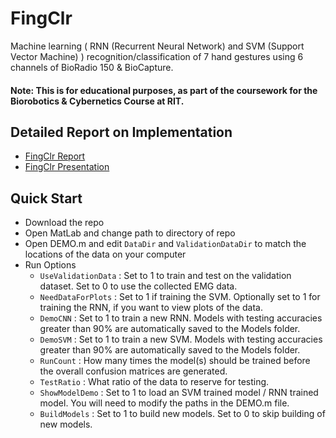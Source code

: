 # FingClr
Machine learning ( RNN (Recurrent Neural Network) and SVM (Support Vector Machine) ) recognition/classification of 7 hand gestures using 6 channels of BioRadio 150 &amp; BioCapture.

#### Note: This is for educational purposes, as part of the coursework for the Biorobotics & Cybernetics Course at RIT.

## Detailed Report on Implementation
- [FingClr Report](https://github.com/ConnorSMaynes/FingClr/blob/master/DOCUMENTATION/REPORT.docx)
- [FingClr Presentation](https://github.com/ConnorSMaynes/FingClr/blob/master/DOCUMENTATION/Bio%20Kennedy%20Maynes%20Presentation.pptx)

## Quick Start
- Download the repo
- Open MatLab and change path to directory of repo
- Open DEMO.m and edit `DataDir` and `ValidationDataDir` to match the locations of the data on your computer
- Run Options
  - `UseValidationData` : Set to 1 to train and test on the validation dataset. Set to 0 to use the collected EMG data.
  - `NeedDataForPlots` : Set to 1 if training the SVM. Optionally set to 1 for training the RNN, if you want to view plots of the data.
  - `DemoCNN` : Set to 1 to train a new RNN. Models with testing accuracies greater than 90% are automatically saved to the Models folder.
  - `DemoSVM` : Set to 1 to train a new SVM. Models with testing accuracies greater than 90% are automatically saved to the Models folder.
  - `RunCount` : How many times the model(s) should be trained before the overall confusion matrices are generated.
  - `TestRatio` : What ratio of the data to reserve for testing.
  - `ShowModelDemo` : Set to 1 to load an SVM trained model / RNN trained model. You will need to modify the paths in the DEMO.m file.
  - `BuildModels` : Set to 1 to build new models. Set to 0 to skip building of new models.

